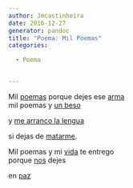```yaml
---
author: Jmcastinheira
date: 2016-12-27
generator: pandoc
title: "Poema: Mil Poemas"
categories:

  - Poema


---
```




Mil
[poemas](http://www.google.es/search?q=poemas&ie=utf-8&oe=utf-8&aq=t&rls=org.mozilla:es-ES:official&client=firefox-a)
porque dejes ese
[arma](http://cosasdeladiplomacia.vodpod.com/video/276594-weapons-out-of-control)\
mil poemas y [un beso](http://www.youtube.com/watch?v=hfJ-aB9lCuA)

<div>

y [me arranco la
lengua](http://vientoafavor.files.wordpress.com/2007/03/silencio.jpg)



<div>

si dejas de
[matarme](http://video.google.es/videoplay?docid=584442836467694120&q=ni%C3%B1os+guerra&total=290&start=10&num=10&so=0&type=search&plindex=1).



Mil poemas y mi
[vida](http://concursos.ojodigital.net/albums/userpics/10006/MI%20VIDA%20MI%20FUTURO.jpg)
te entrego\
porque
[nos](http://www.cosasdeladiplomacia.info/por-quien-doblan-las-campanas)
dejes

<div>

en
[paz](http://video.google.es/videoplay?docid=-3248262453724539386&q=paz&total=25360&start=0&num=10&so=0&type=search&plindex=0)


